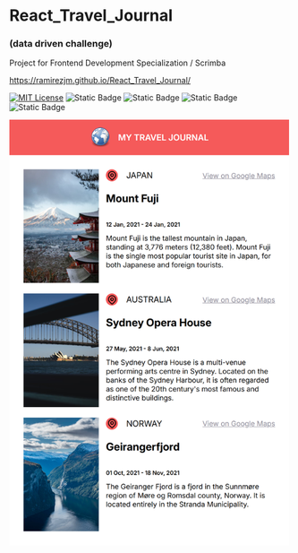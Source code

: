 # React_Travel_Journal 
### (data driven challenge)
Project for Frontend Development Specialization / Scrimba

https://ramirezjm.github.io/React_Travel_Journal/

[![MIT License](https://img.shields.io/badge/License-MIT-green.svg)](https://choosealicense.com/licenses/mit/)
![Static Badge](https://img.shields.io/badge/HTML5-%23f06529)
![Static Badge](https://img.shields.io/badge/CSS3-%232965f1)
![Static Badge](https://img.shields.io/badge/Javascript-%23f0db4f)
![Static Badge](https://img.shields.io/badge/React-%2361DBFB)

<div>
  <img src="./src/assets/screenshot.jpg" width=500>
</div>
